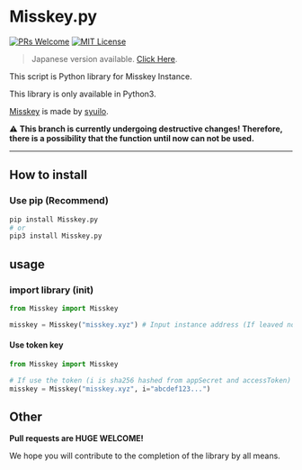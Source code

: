# Misskey.py

[![PRs Welcome](https://img.shields.io/badge/PRs-welcome-brightgreen.svg?style=flat-square)](http://makeapullrequest.com)
[![MIT License](https://img.shields.io/badge/license-MIT-blue.svg?style=flat)](LICENSE)

> Japanese version available. [Click Here](README-JP.md).

This script is Python library for Misskey Instance.

This library is only available in Python3.

[Misskey](https://github.com/syuilo/misskey) is made by [syuilo](https://github.com/syuilo).

⚠ **This branch is currently undergoing destructive changes! Therefore, there is a possibility that the function until now can not be used.**

---

## How to install

### Use pip (Recommend)

```bash
pip install Misskey.py
# or
pip3 install Misskey.py
```

## usage

### import library (init)

```python
from Misskey import Misskey

misskey = Misskey("misskey.xyz") # Input instance address (If leaved no attribute, it sets "misskey.xyz")
```

#### Use token key

```python
from Misskey import Misskey

# If use the token (i is sha256 hashed from appSecret and accessToken)
misskey = Misskey("misskey.xyz", i="abcdef123...")
```

## Other

**Pull requests are HUGE WELCOME!**

We hope you will contribute to the completion of the library by all means.
